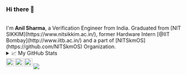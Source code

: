 ### Hi there 👋
<br>
I'm <b>Anil Sharma</b>, a Verification Engineer from India. Graduated from [NIT SIKKIM](https://www.nitsikkim.ac.in/), former Hardware Intern [@IIT Bombay](http://www.iitb.ac.in/) and a part of [NITSkmOS](https://github.com/NITSkmOS) Organization.

<details>
<summary>📈 My GitHub Stats</summary>
<p align="left"> <img src="https://github-readme-stats.vercel.app/api?username=aneels3&show_icons=true&theme=nightowl" alt="Anil's" />
</details>
<a href="https://twitter.com/aneels3_">
  <img align="left" alt="Anil Sharma | Twitter" width="22px" src="https://cdn.jsdelivr.net/npm/simple-icons@v3/icons/twitter.svg" />
</a>
<a href="https://www.linkedin.com/in/aneels3/">
  <img align="left" alt="Anil's LinkdeIN" width="22px" src="https://cdn.jsdelivr.net/npm/simple-icons@v3/icons/linkedin.svg" />
</a>
<a href="https://www.hackerrank.com/logical_beast/">
  <img align="left" alt="Anil's HackerRank" width="22px" src="https://cdn.jsdelivr.net/npm/simple-icons@3.9.0/icons/hackerrank.svg" />
</a>

![](https://visitor-badge.glitch.me/badge?page_id=aneels3.aneels3)
